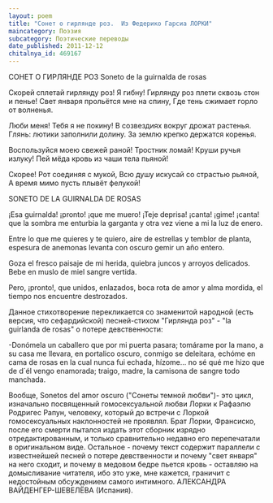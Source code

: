 ```yaml
---
layout: poem
title: "Сонет о гирлянде роз.  Из Федерико Гарсиа ЛОРКИ"
maincategory: Поэзия
subcategory: Поэтические переводы
date_published: 2011-12-12
chitalnya_id: 469167
---
```




СОНЕТ О ГИРЛЯНДЕ РОЗ
Soneto de la guirnalda de rosas

Скорей сплетай гирлянду роз! Я гибну!
Гирлянду роз плети сквозь стон и пенье!
Свет января прольётся мне на спину,
Где тень сжимает горло от волненья.

Люби меня! Тебя я не покину!
В созвездиях вокруг дрожат растенья.
Глянь: лютики заполнили долину.
За землю крепко держатся коренья.

Воспользуйся моею свежей раной!
Тростник ломай! Круши ручья излуку!
Пей мёда кровь из чаши тела пьяной!

Скорее! Рот соединяя с мукой,
Всю душу искусай со страстью рьяной,
А время мимо пусть плывёт фелукой!

SONETO DE LA GUIRNALDA DE ROSAS

&#161;Esa guirnalda! &#161;pronto! &#161;que me muero!
&#161;Teje deprisa! &#161;canta! &#161;gime! &#161;canta!
que la sombra me enturbia la garganta
y otra vez viene a mi la luz de enero.

Entre lo que me quieres y te quiero,
aire de estrellas y temblor de planta,
espesura de anemonas levanta
con oscuro gemir un a&#241;o entero.

Goza el fresco paisaje de mi herida,
quiebra juncos y arroyos delicados.
Bebe en muslo de miel sangre vertida.

Pero, &#161;pronto!, que unidos, enlazados,
boca rota de amor y alma mordida,
el tiempo nos encuentre destrozados.

Данное стихотворение перекликается со знаменитой народной (есть версия, что сефардийской) песней-стихом "Гирлянда роз" - "la guirlanda de rosas" о потере девственности:
 
-Don&#243;mela un caballero 
que por mi puerta pasara; 
tom&#225;rame por la mano, 
a su casa me llevara, 
en portalico oscuro, 
conmigo se deleitara, 
ech&#243;me en cama de rosas 
en la cual nunca fui echada, 
h&#237;zome... no s&#233; qu&#233; me hizo 
que de d&#180;&#233;l vengo enamorada; 
traigo, madre, la camisona 
de sangre todo manchada. 
 
Вообще, Sonetos del amor oscuro ("Сонеты темной любви")- это цикл, изначально посвященный гомосексуальной любви Лорки к Рафаэлю Родригес Рапун, человеку, который до встречи с Лоркой гомосексуальных наклонностей не проявлял. Брат Лорки, Франсиско, после его смерти пытался издать этот сборник изрядно отредактированным, и только сравнительно недавно его перепечатали в оригинальном виде. Остальное - почему текст содержит параллели с известнейшей песней о потере девственности и почему "свет января" на него сходит, и почему в медовом бедре пьется кровь - оставляю на домысливание читателя, ибо это уже, мне кажется, граничит с недостойным обсуждением самого интимного.
АЛЕКСАНДРА ВАЙДЕНГЕР-ШЕВЕЛЁВА (Испания).






